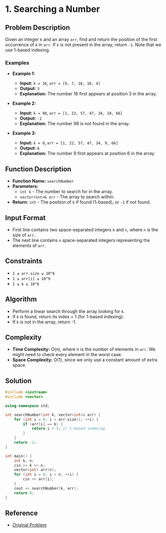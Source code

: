 # 1. Searching a Number

## Problem Description
Given an integer `k` and an array `arr`, find and return the position of the first occurrence of `k` in `arr`. If `k` is not present in the array, return `-1`. Note that we use 1-based indexing.

### Examples
- **Example 1:**
  - **Input:** `k = 16`, `arr = [9, 7, 16, 16, 4]`
  - **Output:** `3`
  - **Explanation:** The number 16 first appears at position 3 in the array.

- **Example 2:**
  - **Input:** `k = 98`, `arr = [1, 22, 57, 47, 34, 18, 66]`
  - **Output:** `-1`
  - **Explanation:** The number 98 is not found in the array.

- **Example 3:**
  - **Input:** `k = 9`, `arr = [1, 22, 57, 47, 34, 9, 66]`
  - **Output:** `6`
  - **Explanation:** The number 9 first appears at position 6 in the array.

## Function Description
- **Function Name:** `searchNumber`
- **Parameters:**
  - `int k` - The number to search for in the array.
  - `vector<int>& arr` - The array to search within.
- **Return:** `int` - The position of `k` if found (1-based), or `-1` if not found.

## Input Format
- First line contains two space-separated integers `k` and `n`, where `n` is the size of `arr`.
- The next line contains `n` space-separated integers representing the elements of `arr`.

## Constraints
- `1 ≤ arr.size ≤ 10^6`
- `1 ≤ arr[i] ≤ 10^9`
- `1 ≤ k ≤ 10^6`

## Algorithm
- Perform a linear search through the array looking for `k`.
- If `k` is found, return its index + 1 (for 1-based indexing).
- If `k` is not in the array, return -1.

## Complexity
- **Time Complexity:** O(n), where n is the number of elements in `arr`. We might need to check every element in the worst case.
- **Space Complexity:** O(1), since we only use a constant amount of extra space.

## Solution
```cpp
#include <iostream>
#include <vector>

using namespace std;

int searchNumber(int k, vector<int>& arr) {
    for (int i = 0; i < arr.size(); ++i) {
        if (arr[i] == k) {
            return i + 1; // 1-based indexing
        }
    }
    return -1;
}

int main() {
    int k, n;
    cin >> k >> n;
    vector<int> arr(n);
    for (int i = 0; i < n; ++i) {
        cin >> arr[i];
    }
    cout << searchNumber(k, arr);
    return 0;
}
```

## Reference
- [Original Problem](https://www.geeksforgeeks.org/problems/searching-a-number0324/1)
